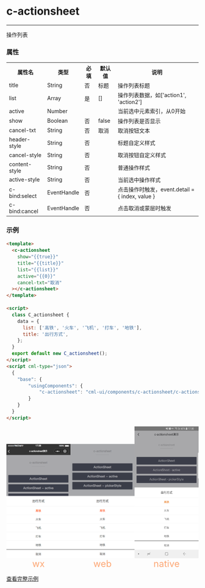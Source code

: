 # c-actionsheet

---

操作列表

### 属性

<table>
  <tr>
    <th>属性名</th>
    <th>类型</th>
    <th>必填</th>
    <th>默认值</th>
    <th>说明</th>
  </tr>
  <tr>
    <td>title</td>
    <td>String</td>
    <td>否</td>
    <td>标题</td>
    <td>操作列表标题</td>
  </tr>
  <tr>
    <td>list</td>
    <td>Array</td>
    <td>是</td>
    <td>[]</td>
    <td>操作列表数据，如['action1', 'action2']</td>
  </tr>
  <tr>
    <td>active</td>
    <td>Number</td>
    <td></td>
    <td></td>
    <td>当前选中元素索引，从0开始</td>
  </tr>
  <tr>
    <td>show</td>
    <td>Boolean</td>
    <td>否</td>
    <td>false</td>
    <td>操作列表是否显示</td>
  </tr>
  <tr>
    <td>cancel-txt</td>
    <td>String</td>
    <td>否</td>
    <td>取消</td>
    <td>取消按钮文本</td>
  </tr>
  <tr>
    <td>header-style</td>
    <td>String</td>
    <td>否</td>
    <td></td>
    <td>标题自定义样式</td>
  </tr>
  <tr>
    <td>cancel-style</td>
    <td>String</td>
    <td>否</td>
    <td></td>
    <td>取消按钮自定义样式</td>
  </tr>
  <tr>
    <td>content-style</td>
    <td>String</td>
    <td>否</td>
    <td></td>
    <td>普通操作样式</td>
  </tr>
  <tr>
    <td>active-style</td>
    <td>String</td>
    <td>否</td>
    <td></td>
    <td>当前选中操作样式</td>
  </tr>
  <tr>
    <td>c-bind:select</td>
    <td>EventHandle</td>
    <td>否</td>
    <td></td>
    <td>点击操作时触发，event.detail = { index, value }</td>
  </tr>
  <tr>
    <td>c-bind:cancel</td>
    <td>EventHandle</td>
    <td>否</td>
    <td></td>
    <td>点击取消或蒙层时触发</td>
  </tr>
</table>

### 示例

```html
<template>
  <c-actionsheet
    show="{{true}}"
    title="{{title}}"
    list="{{list}}"
    active="{{0}}"
    cancel-txt="取消"
  ></c-actionsheet>
</template>

<script>
  class C_actionsheet {
    data = {
      list: ['高铁', '火车', '飞机', '打车', '地铁'],
      title: '出行方式',
    };
  }
  export default new C_actionsheet();
</script>
<script cml-type="json">
  {
    "base": {
        "usingComponents": {
            "c-actionsheet": "cml-ui/components/c-actionsheet/c-actionsheet"
        }
    }
  }
</script>
```

<div style="display: flex;flex-direction: row;justify-content: space-around; align-items: flex-end;">
  <div style="display: flex;flex-direction: column;align-items: center;">
    <img src="../../../assets/actionsheet_wx.png" width="200px" height="100%" />
    <text style="color: #fda775;font-size: 24px;">wx</text>
  </div>
  <div style="display: flex;flex-direction: column;align-items: center;">
    <img src="../../../assets/actionsheet_web.png" width="200px" height="100%"/>
    <text style="color: #fda775;font-size: 24px;">web</text>
  </div>
  <div style="display: flex;flex-direction: column;align-items: center;">
    <img src="../../../assets/actionsheet_native.jpg" width="200px" height="100%"/>
    <text style="color: #fda775;font-size: 24px;">native</text>
  </div>
</div>

[查看完整示例](/example/c-actionsheet.html)
